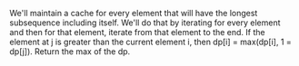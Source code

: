 ​We'll maintain a cache for every element that will have the longest subsequence including itself. We'll do that by iterating for every element and then for that element, iterate from that element to the end. If the element at j is greater than the current element i, then dp[i] = max(dp[i], 1 = dp[j]). Return the max of the dp.
